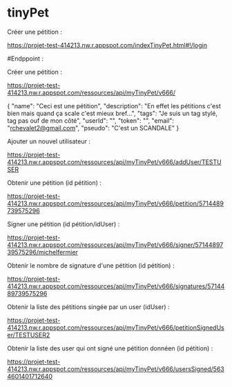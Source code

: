 # tinyPet


Créer une pétition :

https://projet-test-414213.nw.r.appspot.com/indexTinyPet.html#!/login

#Endppoint :

Créer une pétition :

https://projet-test-414213.nw.r.appspot.com/ressources/api/myTinyPet/v666/

{
"name": "Ceci est une pétition",
"description": "En effet les pétitions c'est bien mais quand ça scale c'est mieux bref...",
"tags": "Je suis un tag stylé, tag pas ouf de mon côté",
"userId": "",
"token": "",
"email": "rchevalet2@gmail.com",
"pseudo": "C'est un SCANDALE"
}

Ajouter un nouvel utilisateur :

https://projet-test-414213.nw.r.appspot.com/ressources/api/myTinyPet/v666/addUser/TESTUSER

Obtenir une pétition (id pétition) :

https://projet-test-414213.nw.r.appspot.com/ressources/api/myTinyPet/v666/petition/5714489739575296

Signer une pétition (id pétition/idUser) :

https://projet-test-414213.nw.r.appspot.com/ressources/api/myTinyPet/v666/signer/5714489739575296/michelfermier

Obtenir le nombre de signature d'une pétition (id pétition) :

https://projet-test-414213.nw.r.appspot.com/ressources/api/myTinyPet/v666/signatures/5714489739575296

Obtenir la liste des pétitions singée par un user (idUser) :

https://projet-test-414213.nw.r.appspot.com/ressources/api/myTinyPet/v666/petitionSignedUser/TESTUSER2

Obtenir la liste des user qui ont signé une pétition donnéen (id pétition) :

https://projet-test-414213.nw.r.appspot.com/ressources/api/myTinyPet/v666/usersSigned/5634601401712640
